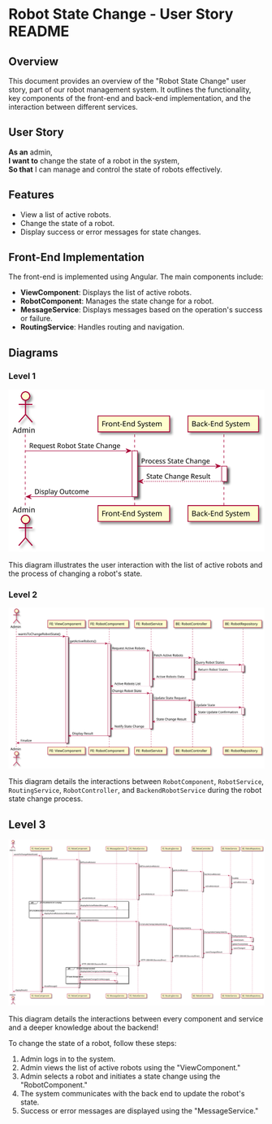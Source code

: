 Robot State Change - User Story README
==============================================

Overview
--------

This document provides an overview of the "Robot State Change" user story, part of our robot management system. It outlines the functionality, key components of the front-end and back-end implementation, and the interaction between different services.

User Story
----------

**As an** admin,  
**I want to** change the state of a robot in the system,  
**So that** I can manage and control the state of robots effectively.

Features
--------

*   View a list of active robots.
*   Change the state of a robot.
*   Display success or error messages for state changes.

Front-End Implementation
------------------------

The front-end is implemented using Angular. The main components include:

*   **ViewComponent**: Displays the list of active robots.
*   **RobotComponent**: Manages the state change for a robot.
*   **MessageService**: Displays messages based on the operation's success or failure.
*   **RoutingService**: Handles routing and navigation.

Diagrams
--------

### Level 1
![LEVEL1](/docs/Sprint%20B/1200941/US1020%20Melhoria/svg/docs/Sprint%20B/1200941/US1020%20Melhoria/Melhoria/LEVEL1_FE_INIBROBOT.svg)

This diagram illustrates the user interaction with the list of active robots and the process of changing a robot's state.

### Level 2
![LEVEL2](/docs/Sprint%20B/1200941/US1020%20Melhoria/svg/docs/Sprint%20B/1200941/US1020%20Melhoria/Melhoria/LEVEL2_FE_INIBROBOT.svg)

This diagram details the interactions between `RobotComponent`, `RobotService`, `RoutingService`, `RobotController`, and `BackendRobotService` during the robot state change process.

## Level 3
![LEVEL3](/docs/Sprint%20B/1200941/US1020%20Melhoria/svg/docs/Sprint%20B/1200941/US1020%20Melhoria/Melhoria/LVL3_FE_INIBROBOT.svg)

 This diagram details the interactions between every component and service and a deeper knowledge about the backend!



To change the state of a robot, follow these steps:

1. Admin logs in to the system.
2. Admin views the list of active robots using the "ViewComponent."
3. Admin selects a robot and initiates a state change using the "RobotComponent."
4. The system communicates with the back end to update the robot's state.
5. Success or error messages are displayed using the "MessageService."



